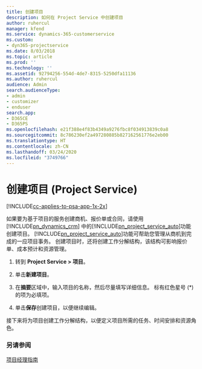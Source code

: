 ```yaml
---
title: 创建项目
description: 如何在 Project Service 中创建项目
author: ruhercul
manager: kfend
ms.service: dynamics-365-customerservice
ms.custom:
- dyn365-projectservice
ms.date: 8/03/2018
ms.topic: article
ms.prod: ''
ms.technology: ''
ms.assetid: 92794256-554d-4de7-8315-5250dfa11136
ms.author: ruhercul
audience: Admin
search.audienceType:
- admin
- customizer
- enduser
search.app:
- D365CE
- D365PS
ms.openlocfilehash: e21f388e4f83b4349a9276fbc8f034913839c0a8
ms.sourcegitcommit: 8c786230ef2a497280885b827162561776e2eb00
ms.translationtype: HT
ms.contentlocale: zh-CN
ms.lasthandoff: 03/24/2020
ms.locfileid: "3749766"
---
```

# <a name="create-a-project-project-service"></a>创建项目 (Project Service)

[!INCLUDE[cc-applies-to-psa-app-1x-2x](../includes/cc-applies-to-psa-app-1x-2x.md)]

如果要为基于项目的服务创建商机、报价单或合同，请使用 [!INCLUDE[pn_dynamics_crm](../includes/pn-dynamics-crm.md)] 中的[!INCLUDE[pn_project_service_auto](../includes/pn-project-service-auto.md)]功能创建项目。 [!INCLUDE[pn_project_service_auto](../includes/pn-project-service-auto.md)]功能可帮助您管理从商机到完成的一应项目事务。 创建项目时，还将创建工作分解结构，该结构可影响报价单、成本预计和资源管理。  
  
1.  转到 **Project Service > 项目**。  
  
2.  单击**新建项目**。  
  
3.  在**摘要**区域中，输入项目的名称，然后尽量填写详细信息。 标有红色星号 (*) 的项为必填项。  
  
4.  单击**保存**创建项目，以便继续编辑。  
  
接下来将为项目创建工作分解结构，以便定义项目所需的任务、时间安排和资源角色。  
  
### <a name="see-also"></a>另请参阅  
 [项目经理指南](../project-service/project-manager-guide.md)
